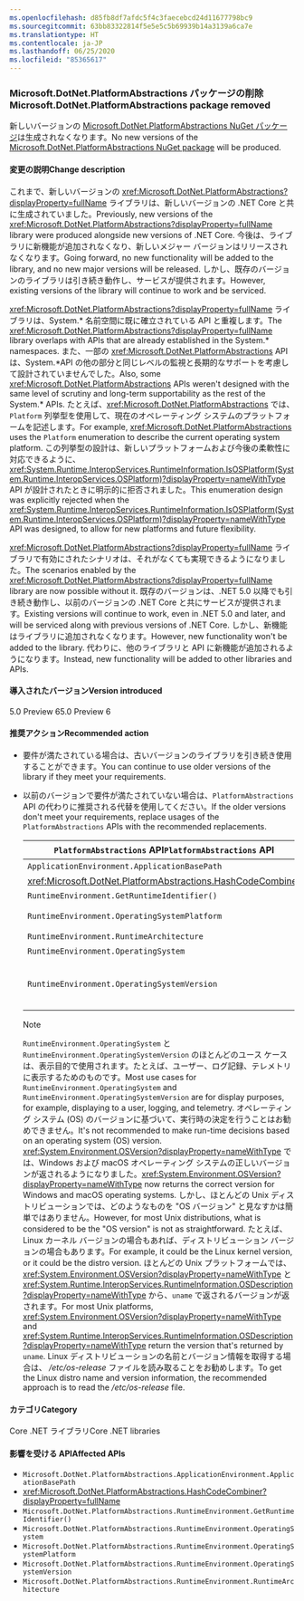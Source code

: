 ```yaml
---
ms.openlocfilehash: d85fb8df7afdc5f4c3faecebcd24d11677798bc9
ms.sourcegitcommit: 63bb83322814f5e5e5c5b69939b14a3139a6ca7e
ms.translationtype: HT
ms.contentlocale: ja-JP
ms.lasthandoff: 06/25/2020
ms.locfileid: "85365617"
---
```

### <a name="microsoftdotnetplatformabstractions-package-removed"></a><span data-ttu-id="95264-101">Microsoft.DotNet.PlatformAbstractions パッケージの削除</span><span class="sxs-lookup"><span data-stu-id="95264-101">Microsoft.DotNet.PlatformAbstractions package removed</span></span>

<span data-ttu-id="95264-102">新しいバージョンの [Microsoft.DotNet.PlatformAbstractions NuGet パッケージ](https://www.nuget.org/packages/Microsoft.DotNet.PlatformAbstractions/)は生成されなくなります。</span><span class="sxs-lookup"><span data-stu-id="95264-102">No new versions of the [Microsoft.DotNet.PlatformAbstractions NuGet package](https://www.nuget.org/packages/Microsoft.DotNet.PlatformAbstractions/) will be produced.</span></span>

#### <a name="change-description"></a><span data-ttu-id="95264-103">変更の説明</span><span class="sxs-lookup"><span data-stu-id="95264-103">Change description</span></span>

<span data-ttu-id="95264-104">これまで、新しいバージョンの <xref:Microsoft.DotNet.PlatformAbstractions?displayProperty=fullName> ライブラリは、新しいバージョンの .NET Core と共に生成されていました。</span><span class="sxs-lookup"><span data-stu-id="95264-104">Previously, new versions of the <xref:Microsoft.DotNet.PlatformAbstractions?displayProperty=fullName> library were produced alongside new versions of .NET Core.</span></span> <span data-ttu-id="95264-105">今後は、ライブラリに新機能が追加されなくなり、新しいメジャー バージョンはリリースされなくなります。</span><span class="sxs-lookup"><span data-stu-id="95264-105">Going forward, no new functionality will be added to the library, and no new major versions will be released.</span></span> <span data-ttu-id="95264-106">しかし、既存のバージョンのライブラリは引き続き動作し、サービスが提供されます。</span><span class="sxs-lookup"><span data-stu-id="95264-106">However, existing versions of the library will continue to work and be serviced.</span></span>

<span data-ttu-id="95264-107"><xref:Microsoft.DotNet.PlatformAbstractions?displayProperty=fullName> ライブラリは、System.\* 名前空間に既に確立されている API と重複します。</span><span class="sxs-lookup"><span data-stu-id="95264-107">The <xref:Microsoft.DotNet.PlatformAbstractions?displayProperty=fullName> library overlaps with APIs that are already established in the System.\* namespaces.</span></span> <span data-ttu-id="95264-108">また、一部の <xref:Microsoft.DotNet.PlatformAbstractions> API は、System.\*API の他の部分と同じレベルの監視と長期的なサポートを考慮して設計されていませんでした。</span><span class="sxs-lookup"><span data-stu-id="95264-108">Also, some <xref:Microsoft.DotNet.PlatformAbstractions> APIs weren't designed with the same level of scrutiny and long-term supportability as the rest of the System.\* APIs.</span></span> <span data-ttu-id="95264-109">たとえば、<xref:Microsoft.DotNet.PlatformAbstractions> では、`Platform` 列挙型を使用して、現在のオペレーティング システムのプラットフォームを記述します。</span><span class="sxs-lookup"><span data-stu-id="95264-109">For example, <xref:Microsoft.DotNet.PlatformAbstractions> uses the `Platform` enumeration to describe the current operating system platform.</span></span> <span data-ttu-id="95264-110">この列挙型の設計は、新しいプラットフォームおよび今後の柔軟性に対応できるように、<xref:System.Runtime.InteropServices.RuntimeInformation.IsOSPlatform(System.Runtime.InteropServices.OSPlatform)?displayProperty=nameWithType> API が設計されたときに明示的に拒否されました。</span><span class="sxs-lookup"><span data-stu-id="95264-110">This enumeration design was explicitly rejected when the <xref:System.Runtime.InteropServices.RuntimeInformation.IsOSPlatform(System.Runtime.InteropServices.OSPlatform)?displayProperty=nameWithType> API was designed, to allow for new platforms and future flexibility.</span></span>

<span data-ttu-id="95264-111"><xref:Microsoft.DotNet.PlatformAbstractions?displayProperty=fullName> ライブラリで有効にされたシナリオは、それがなくても実現できるようになりました。</span><span class="sxs-lookup"><span data-stu-id="95264-111">The scenarios enabled by the <xref:Microsoft.DotNet.PlatformAbstractions?displayProperty=fullName> library are now possible without it.</span></span> <span data-ttu-id="95264-112">既存のバージョンは、.NET 5.0 以降でも引き続き動作し、以前のバージョンの .NET Core と共にサービスが提供されます。</span><span class="sxs-lookup"><span data-stu-id="95264-112">Existing versions will continue to work, even in .NET 5.0 and later, and will be serviced along with previous versions of .NET Core.</span></span> <span data-ttu-id="95264-113">しかし、新機能はライブラリに追加されなくなります。</span><span class="sxs-lookup"><span data-stu-id="95264-113">However, new functionality won't be added to the library.</span></span> <span data-ttu-id="95264-114">代わりに、他のライブラリと API に新機能が追加されるようになります。</span><span class="sxs-lookup"><span data-stu-id="95264-114">Instead, new functionality will be added to other libraries and APIs.</span></span>

#### <a name="version-introduced"></a><span data-ttu-id="95264-115">導入されたバージョン</span><span class="sxs-lookup"><span data-stu-id="95264-115">Version introduced</span></span>

<span data-ttu-id="95264-116">5.0 Preview 6</span><span class="sxs-lookup"><span data-stu-id="95264-116">5.0 Preview 6</span></span>

#### <a name="recommended-action"></a><span data-ttu-id="95264-117">推奨アクション</span><span class="sxs-lookup"><span data-stu-id="95264-117">Recommended action</span></span>

- <span data-ttu-id="95264-118">要件が満たされている場合は、古いバージョンのライブラリを引き続き使用することができます。</span><span class="sxs-lookup"><span data-stu-id="95264-118">You can continue to use older versions of the library if they meet your requirements.</span></span>

- <span data-ttu-id="95264-119">以前のバージョンで要件が満たされていない場合は、`PlatformAbstractions` API の代わりに推奨される代替を使用してください。</span><span class="sxs-lookup"><span data-stu-id="95264-119">If the older versions don't meet your requirements, replace usages of the `PlatformAbstractions` APIs with the recommended replacements.</span></span>

  | <span data-ttu-id="95264-120">`PlatformAbstractions` API</span><span class="sxs-lookup"><span data-stu-id="95264-120">`PlatformAbstractions` API</span></span> | <span data-ttu-id="95264-121">推奨代替</span><span class="sxs-lookup"><span data-stu-id="95264-121">Recommended replacement</span></span> |
  |-|-|
  | `ApplicationEnvironment.ApplicationBasePath` | <xref:System.AppContext.BaseDirectory?displayProperty=nameWithType> |
  | <xref:Microsoft.DotNet.PlatformAbstractions.HashCodeCombiner> | <xref:System.HashCode?displayProperty=nameWithType> |
  | `RuntimeEnvironment.GetRuntimeIdentifier()` | <xref:System.Runtime.InteropServices.RuntimeInformation.RuntimeIdentifier?displayProperty=nameWithType> |
  | `RuntimeEnvironment.OperatingSystemPlatform` | <xref:System.Runtime.InteropServices.RuntimeInformation.IsOSPlatform(System.Runtime.InteropServices.OSPlatform)?displayProperty=nameWithType> |
  | `RuntimeEnvironment.RuntimeArchitecture` | <xref:System.Runtime.InteropServices.RuntimeInformation.ProcessArchitecture?displayProperty=nameWithType> |
  | `RuntimeEnvironment.OperatingSystem` | <xref:System.Runtime.InteropServices.RuntimeInformation.OSDescription?displayProperty=nameWithType> |
  | `RuntimeEnvironment.OperatingSystemVersion` | <span data-ttu-id="95264-122"><xref:System.Runtime.InteropServices.RuntimeInformation.OSDescription?displayProperty=nameWithType> および <xref:System.Environment.OSVersion?displayProperty=nameWithType></span><span class="sxs-lookup"><span data-stu-id="95264-122"><xref:System.Runtime.InteropServices.RuntimeInformation.OSDescription?displayProperty=nameWithType> and <xref:System.Environment.OSVersion?displayProperty=nameWithType></span></span> |

  > [!NOTE]
  > <span data-ttu-id="95264-123">`RuntimeEnvironment.OperatingSystem` と `RuntimeEnvironment.OperatingSystemVersion` のほとんどのユース ケースは、表示目的で使用されます。たとえば、ユーザー、ログ記録、テレメトリに表示するためのものです。</span><span class="sxs-lookup"><span data-stu-id="95264-123">Most use cases for `RuntimeEnvironment.OperatingSystem` and `RuntimeEnvironment.OperatingSystemVersion` are for display purposes, for example, displaying to a user, logging, and telemetry.</span></span> <span data-ttu-id="95264-124">オペレーティング システム (OS) のバージョンに基づいて、実行時の決定を行うことはお勧めできません。</span><span class="sxs-lookup"><span data-stu-id="95264-124">It's not recommended to make run-time decisions based on an operating system (OS) version.</span></span> <span data-ttu-id="95264-125"><xref:System.Environment.OSVersion?displayProperty=nameWithType> では、Windows および macOS オペレーティング システムの正しいバージョンが返されるようになりました。</span><span class="sxs-lookup"><span data-stu-id="95264-125"><xref:System.Environment.OSVersion?displayProperty=nameWithType> now returns the correct version for Windows and macOS operating systems.</span></span> <span data-ttu-id="95264-126">しかし、ほとんどの Unix ディストリビューションでは、どのようなものを "OS バージョン" と見なすかは簡単ではありません。</span><span class="sxs-lookup"><span data-stu-id="95264-126">However, for most Unix distributions, what is considered to be the "OS version" is not as straightforward.</span></span> <span data-ttu-id="95264-127">たとえば、Linux カーネル バージョンの場合もあれば、ディストリビューション バージョンの場合もあります。</span><span class="sxs-lookup"><span data-stu-id="95264-127">For example, it could be the Linux kernel version, or it could be the distro version.</span></span> <span data-ttu-id="95264-128">ほとんどの Unix プラットフォームでは、<xref:System.Environment.OSVersion?displayProperty=nameWithType> と <xref:System.Runtime.InteropServices.RuntimeInformation.OSDescription?displayProperty=nameWithType> から、`uname` で返されるバージョンが返されます。</span><span class="sxs-lookup"><span data-stu-id="95264-128">For most Unix platforms, <xref:System.Environment.OSVersion?displayProperty=nameWithType> and <xref:System.Runtime.InteropServices.RuntimeInformation.OSDescription?displayProperty=nameWithType> return the version that's returned by `uname`.</span></span> <span data-ttu-id="95264-129">Linux ディストリビューションの名前とバージョン情報を取得する場合は、 */etc/os-release* ファイルを読み取ることをお勧めします。</span><span class="sxs-lookup"><span data-stu-id="95264-129">To get the Linux distro name and version information, the recommended approach is to read the */etc/os-release* file.</span></span>

#### <a name="category"></a><span data-ttu-id="95264-130">カテゴリ</span><span class="sxs-lookup"><span data-stu-id="95264-130">Category</span></span>

<span data-ttu-id="95264-131">Core .NET ライブラリ</span><span class="sxs-lookup"><span data-stu-id="95264-131">Core .NET libraries</span></span>

#### <a name="affected-apis"></a><span data-ttu-id="95264-132">影響を受ける API</span><span class="sxs-lookup"><span data-stu-id="95264-132">Affected APIs</span></span>

- `Microsoft.DotNet.PlatformAbstractions.ApplicationEnvironment.ApplicationBasePath`
- <xref:Microsoft.DotNet.PlatformAbstractions.HashCodeCombiner?displayProperty=fullName>
- `Microsoft.DotNet.PlatformAbstractions.RuntimeEnvironment.GetRuntimeIdentifier()`
- `Microsoft.DotNet.PlatformAbstractions.RuntimeEnvironment.OperatingSystem`
- `Microsoft.DotNet.PlatformAbstractions.RuntimeEnvironment.OperatingSystemPlatform`
- `Microsoft.DotNet.PlatformAbstractions.RuntimeEnvironment.OperatingSystemVersion`
- `Microsoft.DotNet.PlatformAbstractions.RuntimeEnvironment.RuntimeArchitecture`

<!--

#### Affected APIs

- `P:Microsoft.DotNet.PlatformAbstractions.ApplicationEnvironment.ApplicationBasePath`
- `T:Microsoft.DotNet.PlatformAbstractions.HashCodeCombiner`
- `M:Microsoft.DotNet.PlatformAbstractions.RuntimeEnvironment.GetRuntimeIdentifier`
- `P:Microsoft.DotNet.PlatformAbstractions.RuntimeEnvironment.OperatingSystem`
- `P:Microsoft.DotNet.PlatformAbstractions.RuntimeEnvironment.OperatingSystemPlatform`
- `P:Microsoft.DotNet.PlatformAbstractions.RuntimeEnvironment.OperatingSystemVersion`
- `P:Microsoft.DotNet.PlatformAbstractions.RuntimeEnvironment.RuntimeArchitecture`

-->

